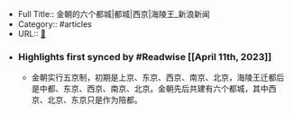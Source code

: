 - Full Title:: 金朝的六个都城|都城|西京|海陵王_新浪新闻
- Category:: #articles
- URL:: [🔗](http://k.sina.com.cn/article_6425948134_17f042fe6001002zgr.html)
- ### Highlights first synced by #Readwise [[April 11th, 2023]]
    - 金朝实行五京制，初期是上京、东京、西京、南京、北京，海陵王迁都后是中都、东京、西京、南京、北京。金朝先后共建有六个都城，其中西京、北京、东京只是作为陪都。
